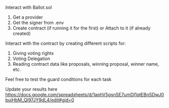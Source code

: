 Interact with Ballot.sol

1. Get a provider
2. Get the signer from .env
3. Create contract (if running it for the first) or Attach to it (if already created)

Interact with the contract by creating different scripts for:

1. Giving voting rights
2. Voting Delegation
3. Reading contract data like proposals, winning proposal, winner name, etc.

Feel free to test the guard conditions for each task

Update your results here https://docs.google.com/spreadsheets/d/1aphV5gsnSE7umDI1qtEBnSDwJ0bujHbM_QI97JY9dL4/edit#gid=0
